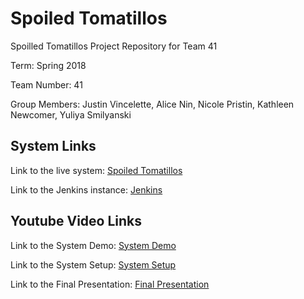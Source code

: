 # Spoiled Tomatillos
Spoilled Tomatillos Project Repository for Team 41

Term: Spring 2018

Team Number: 41

Group Members: Justin Vincelette, Alice Nin, Nicole Pristin, Kathleen Newcomer, Yuliya Smilyanski

## System Links
Link to the live system: [Spoiled Tomatillos](http://ec2-13-58-155-176.us-east-2.compute.amazonaws.com:8080)

Link to the Jenkins instance: [Jenkins](http://ec2-18-219-122-38.us-east-2.compute.amazonaws.com:8080)

## Youtube Video Links
Link to the System Demo: [System Demo](https://youtu.be/utZ8LtQ4ZQc)

Link to the System Setup: [System Setup](https://youtu.be/0jUxspJNWM8)

Link to the Final Presentation: [Final Presentation](https://youtu.be/gZiUV-FQy3g)
